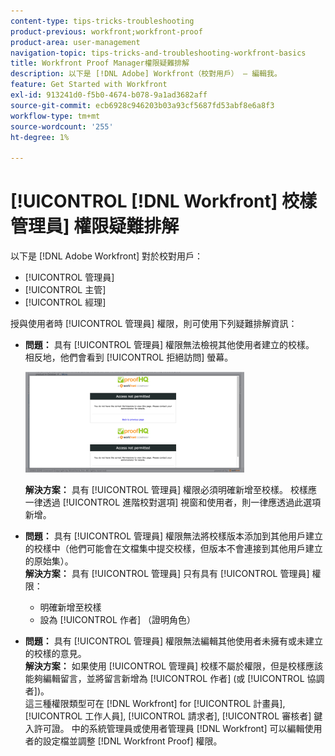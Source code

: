 ```yaml
---
content-type: tips-tricks-troubleshooting
product-previous: workfront;workfront-proof
product-area: user-management
navigation-topic: tips-tricks-and-troubleshooting-workfront-basics
title: Workfront Proof Manager權限疑難排解
description: 以下是 [!DNL Adobe] Workfront（校對用戶） — 編輯我。
feature: Get Started with Workfront
exl-id: 913241d0-f5b0-4674-b078-9a1ad3682aff
source-git-commit: ecb6928c946203b03a93cf5687fd53abf8e6a8f3
workflow-type: tm+mt
source-wordcount: '255'
ht-degree: 1%

---
```


# [!UICONTROL [!DNL Workfront] 校樣管理員] 權限疑難排解

以下是 [!DNL Adobe Workfront] 對於校對用戶：

* [!UICONTROL 管理員]
* [!UICONTROL 主管]
* [!UICONTROL 經理]

<!--For detailed information about these options and how to configure them, see .-->

授與使用者時 [!UICONTROL 管理員] 權限，則可使用下列疑難排解資訊：

* **問題：** 具有 [!UICONTROL 管理員] 權限無法檢視其他使用者建立的校樣。 相反地，他們會看到 [!UICONTROL 拒絕訪問] 螢幕。

   ![](assets/access-denied-350x161.png)

   **解決方案：** 具有 [!UICONTROL 管理員] 權限必須明確新增至校樣。 校樣應一律透過 [!UICONTROL 進階校對選項] 視窗和使用者，則一律應透過此選項新增。

* **問題：** 具有 [!UICONTROL 管理員] 權限無法將校樣版本添加到其他用戶建立的校樣中（他們可能會在文檔集中提交校樣，但版本不會連接到其他用戶建立的原始集）。\
   **解決方案：** 具有 [!UICONTROL 管理員] 只有具有 [!UICONTROL 管理員] 權限：

   * 明確新增至校樣
   * 設為 [!UICONTROL 作者] （證明角色）

* **問題：** 具有 [!UICONTROL 管理員] 權限無法編輯其他使用者未擁有或未建立的校樣的意見。\
   **解決方案：** 如果使用 [!UICONTROL 管理員] 校樣不屬於權限，但是校樣應該能夠編輯留言，並將留言新增為 [!UICONTROL 作者] (或 [!UICONTROL 協調者])。\
   這三種權限類型可在 [!DNL Workfront] for [!UICONTROL 計畫員], [!UICONTROL 工作人員], [!UICONTROL 請求者], [!UICONTROL 審核者] 鍵入許可證。 中的系統管理員或使用者管理員 [!DNL Workfront] 可以編輯使用者的設定檔並調整 [!DNL Workfront Proof] 權限。
